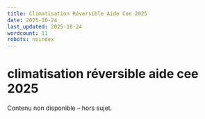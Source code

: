 ```yaml
---
title: Climatisation Réversible Aide Cee 2025
date: 2025-10-24
last_updated: 2025-10-24
wordcount: 11
robots: noindex
---
```


# climatisation réversible aide cee 2025

Contenu non disponible – hors sujet.